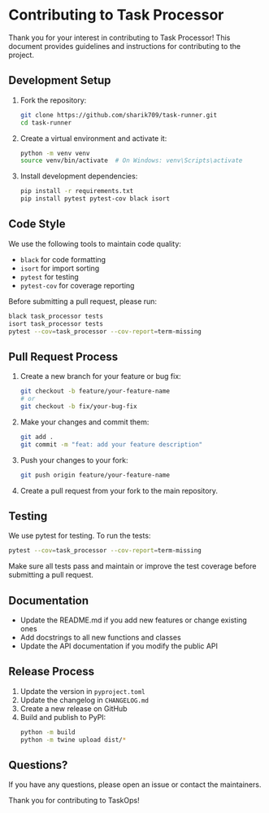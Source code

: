 # Contributing to Task Processor

Thank you for your interest in contributing to Task Processor! This document provides guidelines and instructions for contributing to the project.

## Development Setup

1. Fork the repository:
   ```bash
   git clone https://github.com/sharik709/task-runner.git
   cd task-runner
   ```

2. Create a virtual environment and activate it:
   ```bash
   python -m venv venv
   source venv/bin/activate  # On Windows: venv\Scripts\activate
   ```

3. Install development dependencies:
   ```bash
   pip install -r requirements.txt
   pip install pytest pytest-cov black isort
   ```

## Code Style

We use the following tools to maintain code quality:

- `black` for code formatting
- `isort` for import sorting
- `pytest` for testing
- `pytest-cov` for coverage reporting

Before submitting a pull request, please run:

```bash
black task_processor tests
isort task_processor tests
pytest --cov=task_processor --cov-report=term-missing
```

## Pull Request Process

1. Create a new branch for your feature or bug fix:
   ```bash
   git checkout -b feature/your-feature-name
   # or
   git checkout -b fix/your-bug-fix
   ```

2. Make your changes and commit them:
   ```bash
   git add .
   git commit -m "feat: add your feature description"
   ```

3. Push your changes to your fork:
   ```bash
   git push origin feature/your-feature-name
   ```

4. Create a pull request from your fork to the main repository.

## Testing

We use pytest for testing. To run the tests:

```bash
pytest --cov=task_processor --cov-report=term-missing
```

Make sure all tests pass and maintain or improve the test coverage before submitting a pull request.

## Documentation

- Update the README.md if you add new features or change existing ones
- Add docstrings to all new functions and classes
- Update the API documentation if you modify the public API

## Release Process

1. Update the version in `pyproject.toml`
2. Update the changelog in `CHANGELOG.md`
3. Create a new release on GitHub
4. Build and publish to PyPI:
   ```bash
   python -m build
   python -m twine upload dist/*
   ```

## Questions?

If you have any questions, please open an issue or contact the maintainers.

Thank you for contributing to TaskOps!
